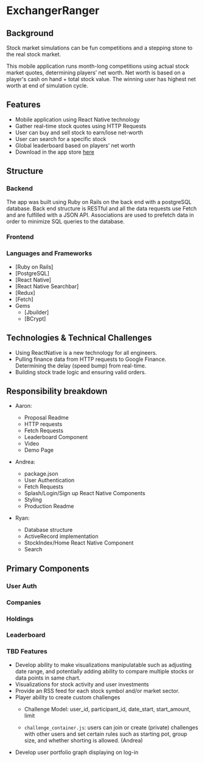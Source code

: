 # ExchangerRanger

## Background
Stock market simulations can be fun competitions and a stepping stone to the real stock market.

This mobile application runs month-long competitions using actual stock market quotes, determining players’ net worth. Net worth is based on a player's cash on hand + total stock value. The winning user has highest net worth at end of simulation cycle.

## Features
  - Mobile application using React Native technology
  - Gather real-time stock quotes using HTTP Requests
  - User can buy and sell stock to earn/lose net-worth
  - User can search for a specific stock
  - Global leaderboard based on players’ net worth
  - Download in the app store [here]()

## Structure
### Backend
The app was built using Ruby on Rails on the back end with a postgreSQL database. Back end structure is RESTful and all the data requests use Fetch and are fulfilled with a JSON API. Associations are used to prefetch data in order to minimize SQL queries to the database.

### Frontend

### Languages and Frameworks
  * [Ruby on Rails]
  * [PostgreSQL]
  * [React Native]
  * [React Native Searchbar]
  * [Redux]
  * [Fetch]
  * Gems
    * [Jbuilder]
    * [BCrypt]

## Technologies & Technical Challenges
  - Using ReactNative is a new technology for all engineers.
  - Pulling finance data from HTTP requests to Google Finance. Determining the delay (speed bump) from real-time.
  - Building stock trade logic and ensuring valid orders.

## Responsibility breakdown
  - Aaron:
    - Proposal Readme
    - HTTP requests
    - Fetch Requests
    - Leaderboard Component
    - Video
    - Demo Page

  - Andrea:
    - package.json
    - User Authentication
    - Fetch Requests
    - Splash/Login/Sign up React Native Components
    - Styling
    - Production Readme

  - Ryan:
    - Database structure
    - ActiveRecord implementation
    - StockIndex/Home React Native Component
    - Search

## Primary Components
### User Auth

### Companies

### Holdings

### Leaderboard


### TBD Features
  - Develop ability to make visualizations manipulatable such as adjusting date range, and potentially adding ability to compare multiple stocks or data points in same chart.
  - Visualizations for stock activity and user investments
  - Provide an RSS feed for each stock symbol and/or market sector.
  - Player ability to create custom challenges
       + Challenge Model: user_id, participant_id, date_start, start_amount, limit

       + `challenge_container.js`: users can join or create (private) challenges with other users and set certain rules such as starting pot, group size, and whether shorting is allowed. (Andrea)
  - Develop user portfolio graph displaying on log-in
